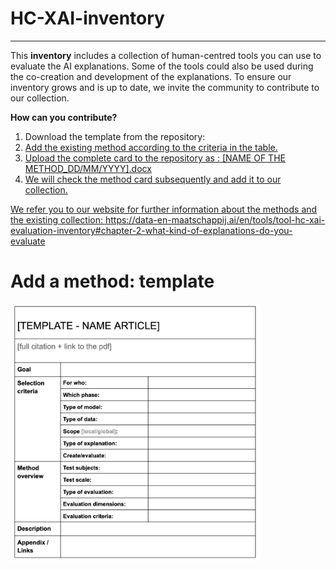 # **HC-XAI-inventory**
---
This **inventory** includes a collection of human-centred tools you can use to evaluate the AI explanations. Some of the tools could also be used during the co-creation and development of the explanations. To ensure our inventory grows and is up to date, we invite the community to contribute to our collection. 

**How can you contribute?**

1. Download the template from the repository: <a href="https://smit-xai.github.io/smit-xai.github.io/method%20card_template.docx" target="_blank" />
2. Add the existing method according to the criteria in the table. 
3. Upload the complete card to the repository as : [NAME OF THE METHOD_DD/MM/YYYY].docx
4. We will check the method card subsequently and add it to our collection. 


We refer you to our website for further information about the methods and the existing collection: https://data-en-maatschappij.ai/en/tools/tool-hc-xai-evaluation-inventory#chapter-2-what-kind-of-explanations-do-you-evaluate

# **Add a method: template**

<img width="400" alt="How does the toolbox work" src="https://github.com/smit-xai/smit-xai.github.io/blob/main/picture_method%20card_template.png">



